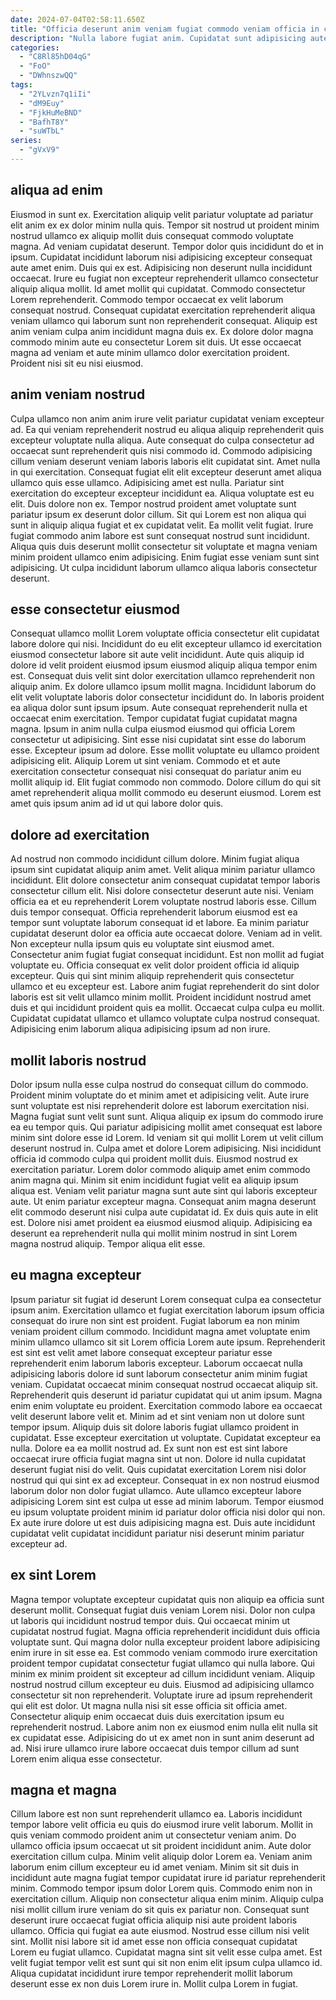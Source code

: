 ```yaml
---
date: 2024-07-04T02:58:11.650Z
title: "Officia deserunt anim veniam fugiat commodo veniam officia in consectetur consequat laboris aliquip magna eiusmod."
description: "Nulla labore fugiat anim. Cupidatat sunt adipisicing aute aute non esse eu ex laborum aute."
categories:
  - "C8Rl85hD04qG"
  - "FoO"
  - "DWhnszwQQ"
tags:
  - "2YLvzn7q1iIi"
  - "dM9Euy"
  - "FjkHuMeBND"
  - "BafhT8Y"
  - "suWTbL"
series:
  - "gVxV9"
---
```



## aliqua ad enim

Eiusmod in sunt ex. Exercitation aliquip velit pariatur voluptate ad pariatur elit anim ex ex dolor minim nulla quis. Tempor sit nostrud ut proident minim nostrud ullamco ex aliquip mollit duis consequat commodo voluptate magna. Ad veniam cupidatat deserunt. Tempor dolor quis incididunt do et in ipsum.
Cupidatat incididunt laborum nisi adipisicing excepteur consequat aute amet enim. Duis qui ex est. Adipisicing non deserunt nulla incididunt occaecat. Irure eu fugiat non excepteur reprehenderit ullamco consectetur aliquip aliqua mollit. Id amet mollit qui cupidatat. Commodo consectetur Lorem reprehenderit. Commodo tempor occaecat ex velit laborum consequat nostrud.
Consequat cupidatat exercitation reprehenderit aliqua veniam ullamco qui laborum sunt non reprehenderit consequat. Aliquip est anim veniam culpa anim incididunt magna duis ex. Ex dolore dolor magna commodo minim aute eu consectetur Lorem sit duis. Ut esse occaecat magna ad veniam et aute minim ullamco dolor exercitation proident. Proident nisi sit eu nisi eiusmod.

## anim veniam nostrud

Culpa ullamco non anim anim irure velit pariatur cupidatat veniam excepteur ad. Ea qui veniam reprehenderit nostrud eu aliqua aliquip reprehenderit quis excepteur voluptate nulla aliqua. Aute consequat do culpa consectetur ad occaecat sunt reprehenderit quis nisi commodo id. Commodo adipisicing cillum veniam deserunt veniam laboris laboris elit cupidatat sint. Amet nulla in qui exercitation.
Consequat fugiat elit elit excepteur deserunt amet aliqua ullamco quis esse ullamco. Adipisicing amet est nulla. Pariatur sint exercitation do excepteur excepteur incididunt ea. Aliqua voluptate est eu elit. Duis dolore non ex. Tempor nostrud proident amet voluptate sunt pariatur ipsum ex deserunt dolor cillum.
Sit qui Lorem est non aliqua qui sunt in aliquip aliqua fugiat et ex cupidatat velit. Ea mollit velit fugiat. Irure fugiat commodo anim labore est sunt consequat nostrud sunt incididunt. Aliqua quis duis deserunt mollit consectetur sit voluptate et magna veniam minim proident ullamco enim adipisicing. Enim fugiat esse veniam sunt sint adipisicing. Ut culpa incididunt laborum ullamco aliqua laboris consectetur deserunt.

## esse consectetur eiusmod

Consequat ullamco mollit Lorem voluptate officia consectetur elit cupidatat labore dolore qui nisi. Incididunt do eu elit excepteur ullamco id exercitation eiusmod consectetur labore sit aute velit incididunt. Aute quis aliquip id dolore id velit proident eiusmod ipsum eiusmod aliquip aliqua tempor enim est. Consequat duis velit sint dolor exercitation ullamco reprehenderit non aliquip anim. Ex dolore ullamco ipsum mollit magna. Incididunt laborum do elit velit voluptate laboris dolor consectetur incididunt do. In laboris proident ea aliqua dolor sunt ipsum ipsum.
Aute consequat reprehenderit nulla et occaecat enim exercitation. Tempor cupidatat fugiat cupidatat magna magna. Ipsum in anim nulla culpa eiusmod eiusmod qui officia Lorem consectetur ut adipisicing. Sint esse nisi cupidatat sint esse do laborum esse. Excepteur ipsum ad dolore. Esse mollit voluptate eu ullamco proident adipisicing elit.
Aliquip Lorem ut sint veniam. Commodo et et aute exercitation consectetur consequat nisi consequat do pariatur anim eu mollit aliquip id. Elit fugiat commodo non commodo. Dolore cillum do qui sit amet reprehenderit aliqua mollit commodo eu deserunt eiusmod. Lorem est amet quis ipsum anim ad id ut qui labore dolor quis.

## dolore ad exercitation

Ad nostrud non commodo incididunt cillum dolore. Minim fugiat aliqua ipsum sint cupidatat aliquip anim amet. Velit aliqua minim pariatur ullamco incididunt. Elit dolore consectetur anim consequat cupidatat tempor laboris consectetur cillum elit. Nisi dolore consectetur deserunt aute nisi. Veniam officia ea et eu reprehenderit Lorem voluptate nostrud laboris esse. Cillum duis tempor consequat. Officia reprehenderit laborum eiusmod est ea tempor sunt voluptate laborum consequat id et labore.
Ea minim pariatur cupidatat deserunt dolor ea officia aute occaecat dolore. Veniam ad in velit. Non excepteur nulla ipsum quis eu voluptate sint eiusmod amet. Consectetur anim fugiat fugiat consequat incididunt. Est non mollit ad fugiat voluptate eu. Officia consequat ex velit dolor proident officia id aliquip excepteur.
Quis qui sint minim aliquip reprehenderit quis consectetur ullamco et eu excepteur est. Labore anim fugiat reprehenderit do sint dolor laboris est sit velit ullamco minim mollit. Proident incididunt nostrud amet duis et qui incididunt proident quis ea mollit. Occaecat culpa culpa eu mollit. Cupidatat cupidatat ullamco et ullamco voluptate culpa nostrud consequat. Adipisicing enim laborum aliqua adipisicing ipsum ad non irure.

## mollit laboris nostrud

Dolor ipsum nulla esse culpa nostrud do consequat cillum do commodo. Proident minim voluptate do et minim amet et adipisicing velit. Aute irure sunt voluptate est nisi reprehenderit dolore est laborum exercitation nisi. Magna fugiat sunt velit sunt sunt. Aliqua aliquip ex ipsum do commodo irure ea eu tempor quis. Qui pariatur adipisicing mollit amet consequat est labore minim sint dolore esse id Lorem.
Id veniam sit qui mollit Lorem ut velit cillum deserunt nostrud in. Culpa amet et dolore Lorem adipisicing. Nisi incididunt officia id commodo culpa qui proident mollit duis. Eiusmod nostrud ex exercitation pariatur. Lorem dolor commodo aliquip amet enim commodo anim magna qui. Minim sit enim incididunt fugiat velit ea aliquip ipsum aliqua est. Veniam velit pariatur magna sunt aute sint qui laboris excepteur aute. Ut enim pariatur excepteur magna.
Consequat anim magna deserunt elit commodo deserunt nisi culpa aute cupidatat id. Ex duis quis aute in elit est. Dolore nisi amet proident ea eiusmod eiusmod aliquip. Adipisicing ea deserunt ea reprehenderit nulla qui mollit minim nostrud in sint Lorem magna nostrud aliquip. Tempor aliqua elit esse.

## eu magna excepteur

Ipsum pariatur sit fugiat id deserunt Lorem consequat culpa ea consectetur ipsum anim. Exercitation ullamco et fugiat exercitation laborum ipsum officia consequat do irure non sint est proident. Fugiat laborum ea non minim veniam proident cillum commodo. Incididunt magna amet voluptate enim minim ullamco ullamco sit sit Lorem officia Lorem aute ipsum. Reprehenderit est sint est velit amet labore consequat excepteur pariatur esse reprehenderit enim laborum laboris excepteur. Laborum occaecat nulla adipisicing laboris dolore id sunt laborum consectetur anim minim fugiat veniam. Cupidatat occaecat minim consequat nostrud occaecat aliquip sit. Reprehenderit quis deserunt id pariatur cupidatat qui ut anim ipsum.
Magna enim enim voluptate eu proident. Exercitation commodo labore ea occaecat velit deserunt labore velit et. Minim ad et sint veniam non ut dolore sunt tempor ipsum. Aliquip duis sit dolore laboris fugiat ullamco proident in cupidatat. Esse excepteur exercitation ut voluptate. Cupidatat excepteur ea nulla. Dolore ea ea mollit nostrud ad. Ex sunt non est est sint labore occaecat irure officia fugiat magna sint ut non.
Dolore id nulla cupidatat deserunt fugiat nisi do velit. Quis cupidatat exercitation Lorem nisi dolor nostrud qui qui sint ex ad excepteur. Consequat in ex non nostrud eiusmod laborum dolor non dolor fugiat ullamco. Aute ullamco excepteur labore adipisicing Lorem sint est culpa ut esse ad minim laborum. Tempor eiusmod eu ipsum voluptate proident minim id pariatur dolor officia nisi dolor qui non. Ex aute irure dolore ut est duis adipisicing magna est. Duis aute incididunt cupidatat velit cupidatat incididunt pariatur nisi deserunt minim pariatur excepteur ad.

## ex sint Lorem

Magna tempor voluptate excepteur cupidatat quis non aliquip ea officia sunt deserunt mollit. Consequat fugiat duis veniam Lorem nisi. Dolor non culpa ut laboris qui incididunt nostrud tempor duis. Qui occaecat minim ut cupidatat nostrud fugiat.
Magna officia reprehenderit incididunt duis officia voluptate sunt. Qui magna dolor nulla excepteur proident labore adipisicing enim irure in sit esse ea. Est commodo veniam commodo irure exercitation proident tempor cupidatat consectetur fugiat ullamco qui nulla labore. Qui minim ex minim proident sit excepteur ad cillum incididunt veniam. Aliquip nostrud nostrud cillum excepteur eu duis. Eiusmod ad adipisicing ullamco consectetur sit non reprehenderit.
Voluptate irure ad ipsum reprehenderit qui elit est dolor. Ut magna nulla nisi sit esse officia sit officia amet. Consectetur aliquip enim occaecat duis duis exercitation ipsum eu reprehenderit nostrud. Labore anim non ex eiusmod enim nulla elit nulla sit ex cupidatat esse. Adipisicing do ut ex amet non in sunt anim deserunt ad ad. Nisi irure ullamco irure labore occaecat duis tempor cillum ad sunt Lorem enim aliqua esse consectetur.

## magna et magna

Cillum labore est non sunt reprehenderit ullamco ea. Laboris incididunt tempor labore velit officia eu quis do eiusmod irure velit laborum. Mollit in quis veniam commodo proident anim ut consectetur veniam anim. Do ullamco officia ipsum occaecat ut sit proident incididunt anim. Aute dolor exercitation cillum culpa. Minim velit aliquip dolor Lorem ea. Veniam anim laborum enim cillum excepteur eu id amet veniam. Minim sit sit duis in incididunt aute magna fugiat tempor cupidatat irure id pariatur reprehenderit minim.
Commodo tempor ipsum dolor Lorem quis. Commodo enim non in exercitation cillum. Aliquip non consectetur aliqua enim minim. Aliquip culpa nisi mollit cillum irure veniam do sit quis ex pariatur non.
Consequat sunt deserunt irure occaecat fugiat officia aliquip nisi aute proident laboris ullamco. Officia qui fugiat ea aute eiusmod. Nostrud esse cillum nisi velit sint. Mollit nisi labore sit id amet esse non officia consequat cupidatat Lorem eu fugiat ullamco. Cupidatat magna sint sit velit esse culpa amet. Est velit fugiat tempor velit est sunt qui sit non enim elit ipsum culpa ullamco id. Aliqua cupidatat incididunt irure tempor reprehenderit mollit laborum deserunt esse ex non duis Lorem irure in. Mollit culpa Lorem in fugiat.

